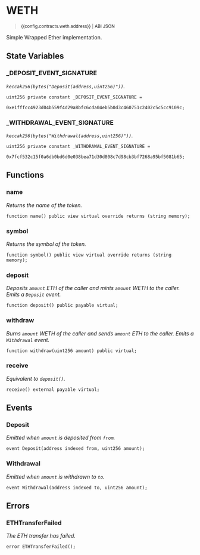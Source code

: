 <script setup>
  import config from '@berachain/config/constants.json';
</script>

# WETH

> <small><a target="_blank" :href="config.testnet.dapps.beratrail.url + 'address/' + config.contracts.weth.address">{{config.contracts.weth.address}}</a><span v-if="config.contracts.weth.abi">&nbsp;|&nbsp;<a target="_blank" :href="config.contracts.weth.abi">ABI JSON</a></span></small>

Simple Wrapped Ether implementation.

## State Variables

### \_DEPOSIT_EVENT_SIGNATURE

_`keccak256(bytes("Deposit(address,uint256)"))`._

```solidity
uint256 private constant _DEPOSIT_EVENT_SIGNATURE =
    0xe1fffcc4923d04b559f4d29a8bfc6cda04eb5b0d3c460751c2402c5c5cc9109c;
```

### \_WITHDRAWAL_EVENT_SIGNATURE

_`keccak256(bytes("Withdrawal(address,uint256)"))`._

```solidity
uint256 private constant _WITHDRAWAL_EVENT_SIGNATURE =
    0x7fcf532c15f0a6db0bd6d0e038bea71d30d808c7d98cb3bf7268a95bf5081b65;
```

## Functions

### name

_Returns the name of the token._

```solidity
function name() public view virtual override returns (string memory);
```

### symbol

_Returns the symbol of the token._

```solidity
function symbol() public view virtual override returns (string memory);
```

### deposit

_Deposits `amount` ETH of the caller and mints `amount` WETH to the caller.
Emits a `Deposit` event._

```solidity
function deposit() public payable virtual;
```

### withdraw

_Burns `amount` WETH of the caller and sends `amount` ETH to the caller.
Emits a `Withdrawal` event._

```solidity
function withdraw(uint256 amount) public virtual;
```

### receive

_Equivalent to `deposit()`._

```solidity
receive() external payable virtual;
```

## Events

### Deposit

_Emitted when `amount` is deposited from `from`._

```solidity
event Deposit(address indexed from, uint256 amount);
```

### Withdrawal

_Emitted when `amount` is withdrawn to `to`._

```solidity
event Withdrawal(address indexed to, uint256 amount);
```

## Errors

### ETHTransferFailed

_The ETH transfer has failed._

```solidity
error ETHTransferFailed();
```
